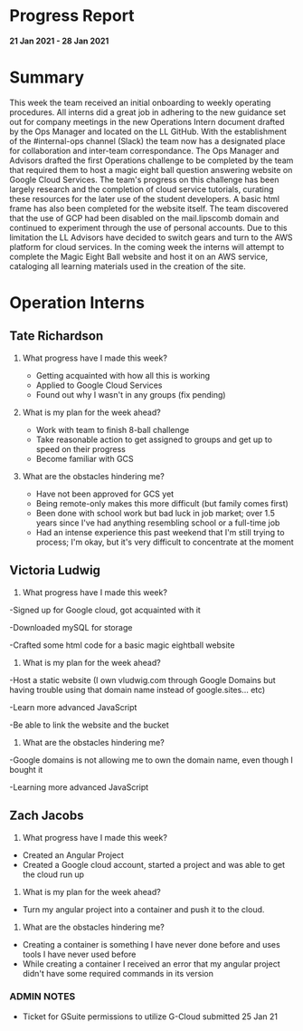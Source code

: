 # Progress Report

**21 Jan 2021 - 28 Jan 2021**

# Summary

This week the team received an initial onboarding to weekly operating procedures. All interns did a great job in adhering to the new guidance set out for company meetings in the new Operations Intern document drafted by the Ops Manager and located on the LL GitHub. With the establishment of the #internal-ops channel (Slack) the team now has a designated place for collaboration and inter-team correspondance. The Ops Manager and Advisors drafted the first Operations challenge to be completed by the team that required them to host a magic eight ball question answering website on Google Cloud Services. The team's progress on this challenge has been largely research and the completion of cloud service tutorials, curating these resources for the later use of the student developers. A basic html frame has also been completed for the website itself. The team discovered that the use of GCP had been disabled on the mail.lipscomb domain and continued to experiment through the use of personal accounts. Due to this limitation the LL Advisors have decided to switch gears and turn to the AWS platform for cloud services. In the coming week the interns will attempt to complete the Magic Eight Ball website and host it on an AWS service, cataloging all learning materials used in the creation of the site.

# Operation Interns

## Tate Richardson

1. What progress have I made this week?

    * Getting acquainted with how all this is working
    * Applied to Google Cloud Services
    * Found out why I wasn't in any groups (fix pending)

1. What is my plan for the week ahead?

    * Work with team to finish 8-ball challenge
    * Take reasonable action to get assigned to groups and get up to speed on
    their progress
    * Become familiar with GCS

1. What are the obstacles hindering me?

    * Have not been approved for GCS yet
    * Being remote-only makes this more difficult (but family comes first)
    * Been done with school work but bad luck in job market;
    over 1.5 years since I've had anything resembling school or a full-time job
    * Had an intense experience this past weekend that I'm still trying to process;
    I'm okay, but it's very difficult to concentrate at the moment

## Victoria Ludwig

1. What progress have I made this week?

-Signed up for Google cloud, got acquainted with it

-Downloaded mySQL for storage

-Crafted some html code for a basic magic eightball website

1. What is my plan for the week ahead?

-Host a static website (I own vludwig.com through Google Domains but having trouble using that domain name instead of google.sites... etc)

-Learn more advanced JavaScript

-Be able to link the website and the bucket


1. What are the obstacles hindering me?

-Google domains is not allowing me to own the domain name, even though I bought it

-Learning more advanced JavaScript

## Zach Jacobs

1. What progress have I made this week?
- Created an Angular Project
- Created a Google cloud account, started a project and was able to get the cloud run up 

1. What is my plan for the week ahead?
- Turn my angular project into a container and push it to the cloud.

1. What are the obstacles hindering me?
- Creating a container is something I have never done before and uses tools I have never used before
- While creating a container I received an error that my angular project didn't have some required commands in its version

### ADMIN NOTES

- Ticket for GSuite permissions to utilize G-Cloud submitted 25 Jan 21

